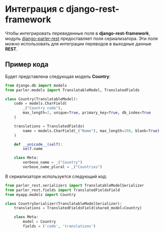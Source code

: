 # Интеграция с django-rest-framework

Чтобы интегрировать переведенные поля в **django-rest-framework**, модуль [django-parler-rest](https://github.com/django-parler/django-parler-rest) предоставляет поля сериализатора. Эти поля можно использовать для интеграции переводов в выходные данные **REST**.

## Пример кода

Будет представлена следующая модель **Country**:

```python
from django.db import models
from parler.models import TranslatableModel, TranslatedFields

class Country(TranslatableModel):
    code = models.CharField(
        _("Country code"),
        max_length=2, unique=True, primary_key=True, db_index=True
    )

    translations = TranslatedFields(
        name = models.CharField(_("Name"), max_length=200, blank=True)
    )

    def __unicode__(self):
        self.name

    class Meta:
        verbose_name = _("Country")
        verbose_name_plural = _("Countries")
```

В сериализаторе используется следующий код:

```python
from parler_rest.serializers import TranslatableModelSerializer
from parler_rest.fields import TranslatedFieldsField
from myapp.models import Country

class CountrySerializer(TranslatableModelSerializer):
    translations = TranslatedFieldsField(shared_model=Country)

    class Meta:
        model = Country
        fields = ('code', 'translations')
```
